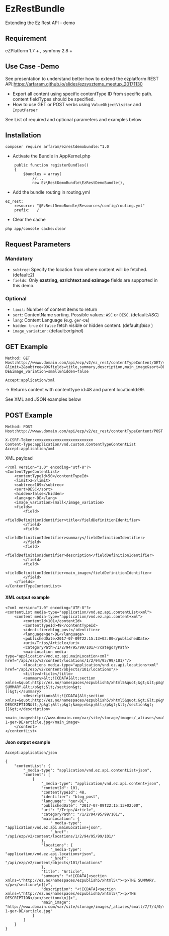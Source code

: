 # EzRestBundle

Extending the Ez Rest API - demo 

## Requirement

eZPlatform 1.7 + , symfony 2.8 +

## Use Case -Demo

See presentation to understand better how to extend the ezplatform REST API:https://arfaram.github.io/slides/ezsysztems_meetup_20171130

- Export all content using specific contentType ID from specific path. content fieldTypes should be specified.
- How to use GET or POST verbs using `ValueObjectVisitor` and `InputParser`

 See List of required and optional parameters and examples below
 
## Installation

```
composer require arfaram/ezrestdemobundle:^1.0
```

- Activate the Bundle in AppKernel.php

```
    public function registerBundles()
    {
        $bundles = array(
            //...
            new Ez\RestDemoBundle\EzRestDemoBundle(),

```

- Add the bundle routing in routing.yml
```
ez_rest:
    resource: "@EzRestDemoBundle/Resources/config/routing.yml"
    prefix:   /
```

- Clear the cache
```
php app/console cache:clear
```

## Request Parameters


### Mandatory
- `subtree`:  Specify the location from where content will be fetched.(default:2)
- `fields`: Only **ezstring, ezrichtext and ezimage** fields are supported in this demo. 

### Optional
- `limit`: Number of content items to return
- `sort`: ContentName sorting. Possible values: `ASC` or `DESC`. (default:*ASC*) 
- `lang`: Content Language (e.g. `ger-DE`)
- `hidden`: `true` or `false` fetch visible or hidden content. (default:*false* )
- `image_variation`: (default:*original*)

## GET Example

```
Method: GET
Host:http://wwww.domain.com/api/ezp/v2/ez_rest/contentTypeContent/GET/48?&limit=2&subtree=99&fields=title,summary,description,main_image&sort=DESC&lang=ger-DE&image_variation=small&hidden=false

Accept:application/xml
```
-> Returns content with contenttype id:48 and parent locationId:99. 

See XML and JSON examples below

## POST Example
```
Method: POST
Host:http://wwww.domain.com/api/ezp/v2/ez_rest/contentTypeContent/POST

X-CSRF-Token:xxxxxxxxxxxxxxxxxxxxxxxxxx
Content-Type:application/vnd.custom.ContentTypeContentList
Accept:application/xml
```
XML payload
```
<?xml version="1.0" encoding="utf-8"?>
<ContentTypeContentList>
    <contentTypeId>50</contentTypeId>
    <limit>2</limit>
    <subtree>109</subtree>
    <sort>DESC</sort>
    <hidden>false</hidden>
    <lang>ger-DE</lang>
    <image_variation>small</image_variation>
    <fields>
    	<field>
    		<fieldDefinitionIdentifier>title</fieldDefinitionIdentifier>
    	</field>
     	<field>
    		<fieldDefinitionIdentifier>summary</fieldDefinitionIdentifier>
    	</field>
     	<field>
    		<fieldDefinitionIdentifier>description</fieldDefinitionIdentifier>
    	</field>
    	<field>
    		<fieldDefinitionIdentifier>main_image</fieldDefinitionIdentifier>
    	</field>
    </fields>
</ContentTypeContentList>
```

#### XML output example
```
<?xml version="1.0" encoding="UTF-8"?>
<contentList media-type="application/vnd.ez.api.contentList+xml">
    <content media-type="application/vnd.ez.api.content+xml">
        <contentId>101</contentId>
        <contentTypeId>48</contentTypeId>
        <identifier>blog_post</identifier>
        <language>ger-DE</language>
        <publishedDate>2017-07-09T22:15:13+02:00</publishedDate>
        <uri>/Trips/Article</uri>
        <categoryPath>/1/2/94/95/99/101/</categoryPath>
        <mainLocation media-type="application/vnd.ez.api.mainLocation+xml" href="/api/ezp/v2/content/locations/1/2/94/95/99/101/"/>
        <locations media-type="application/vnd.ez.api.locations+xml" href="/api/ezp/v2/content/objects/101/locations"/>
        <title>Article</title>
        <summary>&lt;![CDATA[&lt;section xmlns=&quot;http://ez.no/namespaces/ezpublish5/xhtml5&quot;&gt;&lt;p&gt;THE SUMMARY.&lt;/p&gt;&lt;/section&gt;
]]&gt;</summary>
        <description>&lt;![CDATA[&lt;section xmlns=&quot;http://ez.no/namespaces/ezpublish5/xhtml5&quot;&gt;&lt;p&gt;THE DESCRIPTION&lt;/p&gt;&lt;p&gt;&amp;nbsp;&lt;/p&gt;&lt;/section&gt;
]]&gt;</description>
        <main_image>http://www.domain.com/var/site/storage/images/_aliases/small/7/7/4/0/477-1-ger-DE/article.jpg</main_image>
    </content>
</contentList>
```
#### Json output example
```
Accept:application/json
```

```
{
    "contentList": {
        "_media-type": "application/vnd.ez.api.contentList+json",
        "content": [
            {
                "_media-type": "application/vnd.ez.api.content+json",
                "contentId": 101,
                "contentTypeId": 48,
                "identifier": "blog_post",
                "language": "ger-DE",
                "publishedDate": "2017-07-09T22:15:13+02:00",
                "uri": "/Trips/Article",
                "categoryPath": "/1/2/94/95/99/101/",
                "mainLocation": {
                    "_media-type": "application/vnd.ez.api.mainLocation+json",
                    "_href": "/api/ezp/v2/content/locations/1/2/94/95/99/101/"
                },
                "locations": {
                    "_media-type": "application/vnd.ez.api.locations+json",
                    "_href": "/api/ezp/v2/content/objects/101/locations"
                },
                "title": "Article",
                "summary": "<![CDATA[<section xmlns=\"http://ez.no/namespaces/ezpublish5/xhtml5\"><p>THE SUMMARY.</p></section>\n]]>",
                "description": "<![CDATA[<section xmlns=\"http://ez.no/namespaces/ezpublish5/xhtml5\"><p>THE DESCRIPTION</p></section>\n]]>",
                "main_image": "http://www.domain.com/var/site/storage/images/_aliases/small/7/7/4/0/477-1-ger-DE/article.jpg"
            }
        ]
    }
}
```




